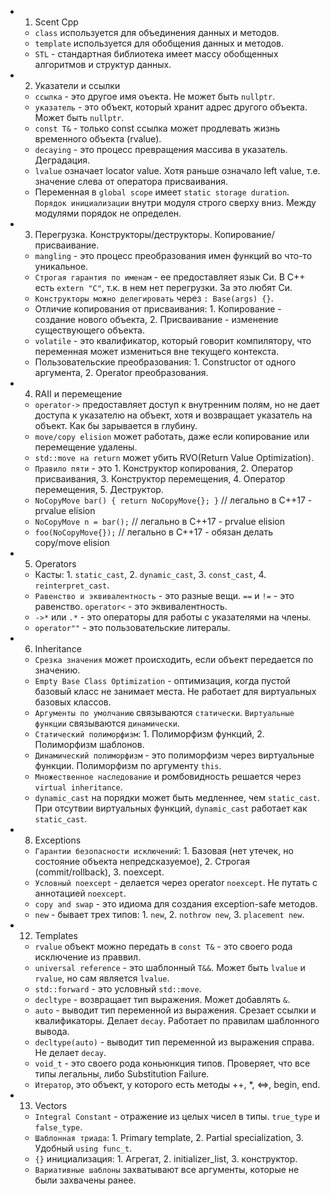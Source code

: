 - 01. Scent Cpp
  - `class` используется для объединения данных и методов.
  - `template` используется для обобщения данных и методов.
  - `STL` - стандартная библиотека имеет массу обобщенных алгоритмов и структур данных.
- 02. Указатели и ссылки
  - `ссылка` - это другое имя оъекта. Не может быть `nullptr`.
  - `указатель` - это объект, который хранит адрес другого объекта. Может быть `nullptr`.
  - `const T&` - только const ссылка может продлевать жизнь временного объекта (rvalue).
  - `decaying` - это процесс превращения массива в указатель. Деградация.
  - `lvalue` означает locator value. Хотя раньше означало left value, т.е. значение слева от оператора присваивания.
  - Переменная в `global scope`  имеет `static storage duration`. `Порядок инициализации` внутри модуля строго сверху вниз. Между модулями порядок не определен.
- 03. Перегрузка. Конструкторы/деструкторы. Копирование/присваивание.
  - `mangling` - это процесс преобразования имен функций во что-то уникальное.
  - `Строгая гарантия по именам` - ее предоставляет язык Си. В С++ есть `extern "C"`, т.к. в нем нет перегрузки. За это любят Си.
  - `Конструкторы можно делегировать` через `: Base(args) {}`.
  - Отличие копирования от присваивания: 1. Копирование - создание нового объекта, 2. Присваивание - изменение существующего объекта.
  - `volatile` - это квалификатор, который говорит компилятору, что переменная может измениться вне текущего контекста.
  - Пользовательские преобразования: 1. Constructor от одного аргумента, 2. Operator преобразования.
- 04. RAII и перемещение
  - `operator->` предоставляет доступ к внутренним полям, но не дает доступа к указателю на объект, хотя и возвращает указатель на объект. Как бы зарывается в глубину.
  - `move/copy elision` может работать, даже если копирование или перемещение удалены.
  - `std::move на return` может убить RVO(Return Value Optimization).
  - `Правило пяти` - это 1. Конструктор копирования, 2. Оператор присваивания, 3. Конструктор перемещения, 4. Оператор перемещения, 5. Деструктор.
  - `NoCopyMove bar() { return NoCopyMove{}; }` // легально в C++17 - prvalue elision
  - `NoCopyMove n = bar();` // легально в C++17 - prvalue elision
  - `foo(NoCopyMove{});` // легально в C++17 - обязан делать copy/move elision
- 05. Operators
  - Касты: 1. `static_cast`, 2. `dynamic_cast`, 3. `const_cast`, 4. `reinterpret_cast`.
  - `Равенство и эквивалентность` - это разные вещи. `==` и `!=` - это равенство. `operator<` - это эквивалентность.
  - `->*` или `.*` - это операторы для работы с указателями на члены.
  - `operator""` - это пользовательские литералы.
- 06. Inheritance
  - `Срезка значения` может происходить, если объект передается по значению.
  - `Empty Base Class Optimization` - оптимизация, когда пустой базовый класс не занимает места. Не работает для виртуальных базовых классов.
  - `Аргументы по умолчанию` связываются `статически`. `Виртуальные функции` связываются `динамически`.
  - `Статический полиморфизм`: 1. Полиморфизм функций, 2. Полиморфизм шаблонов.
  - `Динамический полиморфизм` - это полиморфизм через виртуальные функции. Полиморфизм по аргументу `this`.
  - `Множественное наследование` и ромбовидность решается через `virtual inheritance`.
  - `dynamic_cast` на порядки может быть медленнее, чем `static_cast`. При отсутвии виртуальных функций, `dynamic_cast` работает как `static_cast`.
- 08. Exceptions
  - `Гарантии безопасности исключений`: 1. Базовая (нет утечек, но состояние объекта непредсказуемое), 2. Строгая (commit/rollback), 3. noexcept.
  - `Условный noexcept` - делается через operator `noexcept`. Не путать с аннотацией `noexcept`.
  - `copy and swap` - это идиома для создания exception-safe методов.
  - `new` - бывает трех типов: 1. `new`, 2. `nothrow new`, 3. `placement new`.
- 12. Templates
  - `rvalue` объект можно передать в `const T&` - это своего рода исключение из праввил.
  - `universal reference` - это шаблонный `T&&`. Может быть `lvalue` и `rvalue`, но сам является `lvalue`.
  - `std::forward` - это условный `std::move`.
  - `decltype` - возвращает тип выражения. Может добавлять `&`.
  - `auto` - выводит тип переменной из выражения. Срезает ссылки и квалификаторы. Делает `decay`. Работает по правилам шаблонного вывода.
  - `decltype(auto)` - выводит тип переменной из выражения справа. Не делает `decay`.
  - `void_t` - это своего рода коньюнкция типов. Проверяет, что все типы легальны, либо Substitution Failure.
  - `Итератор`, это объект, у которого есть методы ++, *, <=>, begin, end.
- 13. Vectors
  - `Integral Constant` - отражение из целых чисел в типы. `true_type` и `false_type`.
  - `Шаблонная триада`: 1. Primary template, 2. Partial specialization, 3. Удобный `using func_t`.
  - `{}` инициализация: 1. Агрегат, 2. initializer_list, 3. конструктор.
  - `Вариативные шаблоны` захватывают все аргументы, которые не были захвачены ранее.
